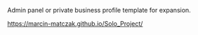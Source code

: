 Admin panel or private business profile template for expansion.

https://marcin-matczak.github.io/Solo_Project/
